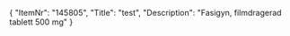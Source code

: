 {
  "ItemNr": "145805",
  "Title": "test",
  "Description": "Fasigyn, filmdragerad tablett 500 mg"
}